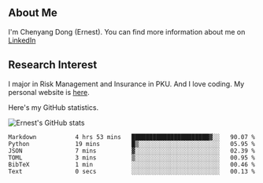 ## About Me

I'm Chenyang Dong (Ernest). You can find more information about me on [LinkedIn](https://www.linkedin.com/in/%E6%99%A8%E9%98%B3-%E8%91%A3-918ab41b4/)

## Research Interest

I major in Risk Management and Insurance in PKU. And I love coding. My personal website is [here](https://ernestdong.github.io).

Here's my GitHub statistics.

![Ernest's GitHub stats](https://github-readme-stats.vercel.app/api?username=ErnestDong&show_icons=true?count_private=true)

<!--START_SECTION:waka-->

```text
Markdown           4 hrs 53 mins   ██████████████████████▓░░   90.07 %
Python             19 mins         █▒░░░░░░░░░░░░░░░░░░░░░░░   05.95 %
JSON               7 mins          ▓░░░░░░░░░░░░░░░░░░░░░░░░   02.39 %
TOML               3 mins          ▒░░░░░░░░░░░░░░░░░░░░░░░░   00.95 %
BibTeX             1 min           ░░░░░░░░░░░░░░░░░░░░░░░░░   00.46 %
Text               0 secs          ░░░░░░░░░░░░░░░░░░░░░░░░░   00.13 %
```

<!--END_SECTION:waka-->
